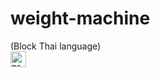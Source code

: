 # weight-machine
<div align="left">
(Block
Thai language)
</div>
<a href="https://i-knowss11.medium.com/weight-machine-91fa638db621" target="_blank"> 
    <code><img height="25" alt="medium"
    src="https://www.graphicdesignforum.com/uploads/default/original/2X/0/0e58f26a6dd982e7f04d1286defd4320e6d6153b.jpeg"/></code></a>


